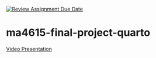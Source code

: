 [![Review Assignment Due Date](https://classroom.github.com/assets/deadline-readme-button-22041afd0340ce965d47ae6ef1cefeee28c7c493a6346c4f15d667ab976d596c.svg)](https://classroom.github.com/a/Qh0zoAkq)
# ma4615-final-project-quarto

[Video Presentation](https://drive.google.com/file/d/19npwppAaDM-yuzH48KNmD4TmwQZccgup/view?usp=share_link)